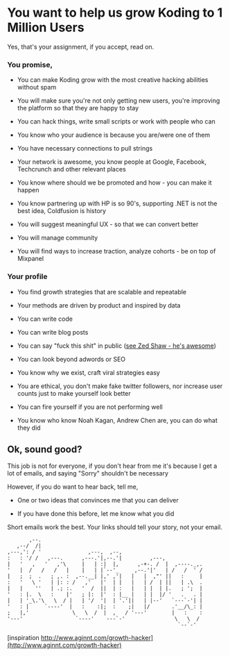 # You want to help us grow Koding to 1 Million Users

Yes, that's your assignment, if you accept, read on.

### You promise,

* You can make Koding grow with the most creative hacking abilities without spam

* You will make sure you're not only getting new users, you're improving the platform so that they are happy to stay

* You can hack things, write small scripts or work with people who can

* You know who your audience is because you are/were one of them

* You have necessary connections to pull strings

* Your network is awesome, you know people at Google, Facebook, Techcrunch and other relevant places

* You know where should we be promoted and how - you can make it happen

* You know partnering up with HP is so 90's, supporting .NET is not the best idea, Coldfusion is history

* You will suggest meaningful UX - so that we can convert better

* You will manage community

* You will find ways to increase traction, analyze cohorts - be on top of Mixpanel

### Your profile

* You find growth strategies that are scalable and repeatable 

* Your methods are driven by product and inspired by data

* You can write code

* You can write blog posts

* You can say "fuck this shit" in public ([see Zed Shaw - he's awesome](https://vimeo.com/43380467))

* You can look beyond adwords or SEO 

* You know why we exist, craft viral strategies easy

* You are ethical, you don't make fake twitter followers, nor increase user counts just to make yourself look better

* You can fire yourself if you are not performing well

* You know who know Noah Kagan, Andrew Chen are, you can do what they did

## Ok, sound good?

This job is not for everyone, if you don't hear from me it's because I get a lot of emails, and  saying "Sorry" shouldn't be necessary

However, if you do want to hear back, tell me,

* One or two ideas that convinces me that you can deliver

* If you have done this before, let me know what you did

Short emails work the best. Your links should tell your story, not your email.

           ,--.                                                     
       ,--/  /|                                                     
    ,---,': / '               ,---,  ,--,                           
    :   : '/ /   ,---.      ,---.'|,--.'|         ,---,             
    |   '   ,   '   ,'\     |   | :|  |,      ,-+-. /  |  ,----._,. 
    '   |  /   /   /   |    |   | |`--'_     ,--.'|'   | /   /  ' / 
    |   ;  ;  .   ; ,. :  ,--.__| |,' ,'|   |   |  ,"' ||   :     | 
    :   '   \ '   | |: : /   ,'   |'  | |   |   | /  | ||   | .\  . 
    |   |    ''   | .; :.   '  /  ||  | :   |   | |  | |.   ; ';  | 
    '   : |.  \   :    |'   ; |:  |'  : |__ |   | |  |/ '   .   . | 
    |   | '_\.'\   \  / |   | '/  '|  | '.'||   | |--'   `---`-'| | 
    '   : |     `----'  |   :    :|;  :    ;|   |/       .'__/\_: | 
    ;   |,'              \   \  /  |  ,   / '---'        |   :    : 
    '---'                 `----'    ---`-'                \   \  /  
                                                           `--`-'   

[inspiration http://www.aginnt.com/growth-hacker](http://www.aginnt.com/growth-hacker)